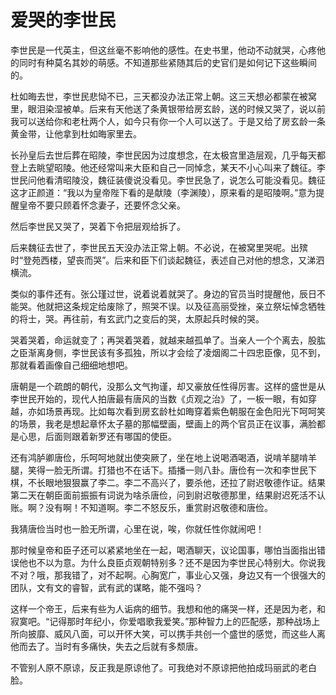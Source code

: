 # 爱哭的李世民

李世民是一代英主，但这丝毫不影响他的感性。在史书里，他动不动就哭，心疼他的同时有种莫名其妙的萌感。不知道那些紧随其后的史官们是如何记下这些瞬间的。 

杜如晦去世，李世民悲恸不已，三天都没办法正常上朝。这三天想必都蒙在被窝里，眼泪染湿被单。后来有天他送了条黄银带给房玄龄，送的时候又哭了，说以前我可以送给你和老杜两个人，如今只有你一个人可以送了。于是又给了房玄龄一条黄金带，让他拿到杜如晦家里去。 

长孙皇后去世后葬在昭陵，李世民因为过度想念，在太极宫里造层观，几乎每天都登上去眺望昭陵。他还经常叫来大臣和自己一同悼念，某天不小心叫来了魏征。李世民问他看清昭陵没，魏征装傻说没看见。李世民急了，说怎么可能没看见。魏征这才正颜道：“我以为皇帝陛下看的是献陵（李渊陵），原来看的是昭陵啊。”意为提醒皇帝不要只顾着怀念妻子，还要怀念父亲。 

然后李世民又哭了，哭着下令把层观给拆了。 

后来魏征去世了，李世民五天没办法正常上朝。不必说，在被窝里哭呢。出殡时“登苑西楼，望丧而哭”。后来和臣下们谈起魏征，表述自己对他的想念，又涕泗横流。 

类似的事件还有。张公瑾过世，说着说着就哭了。身边的官员当时提醒他，辰日不能哭。他就把这条规定给废除了，照哭不误。以及征高丽受挫，亲立祭坛悼念牺牲的将士，哭。再往前，有玄武门之变后的哭，太原起兵时候的哭。 

哭着哭着，命运就变了；再哭着哭着，就越来越孤单了。当亲人一个个离去，股肱之臣渐离身侧，李世民该有多孤独，所以才会绘了凌烟阁二十四忠臣像，见不到，那就看着画像自己细细地想吧。 

唐朝是一个疏朗的朝代，没那么文气拘谨，却又豪放任性得厉害。这样的盛世是从李世民开始的，现代人拍唐最有唐风的当数《贞观之治》了，一板一眼，有如穿越，亦如场景再现。比如每次看到房玄龄杜如晦穿着紫色朝服在金色阳光下呵呵笑的场景，我老是想起章怀太子墓的那幅壁画，壁画上的两个官员正在议事，满脸都是心思，后面则跟着新罗还有哪国的使臣。 

还有鸿胪卿唐俭，乐呵呵地就出使突厥了，坐在地上说喝酒喝酒，说啃羊腿啃羊腿，笑得一脸无所谓。打猎也不在话下。插播一则八卦。唐俭有一次和李世民下棋，不长眼地狠狠赢了李二。李二不高兴了，要杀他，还拉了尉迟敬德作证。结果第二天在朝臣面前振振有词说为啥杀唐俭，问到尉迟敬德那里，结果尉迟死活不认账。啊？没有啊！不知道啊。李二不怒反乐，重赏尉迟敬德和唐俭。 

我猜唐俭当时也一脸无所谓，心里在说，唉，你就任性你就闹吧！ 

那时候皇帝和臣子还可以紧紧地坐在一起，喝酒聊天，议论国事，哪怕当面指出错误他也不以为意。为什么良臣贞观朝特别多？还不是因为李世民心特别大。你说我不对？哦，那我错了，对不起啊。心胸宽广，事业心又强，身边又有一个很强大的团队，文有文的睿智，武有武的谋略，能不强吗？ 

这样一个帝王，后来有些为人诟病的细节。我想和他的痛哭一样，还是因为老，和寂寞吧。“记得那时年纪小，你爱唱歌我爱笑。”那种智力上的匹配感，那种战场上所向披靡、威风八面，可以开怀大笑，可以携手共创一个盛世的感觉，而这些人离他而去了。当时有多痛快，失去之后就有多颓唐。 

不管别人原不原谅，反正我是原谅他了。可我绝对不原谅把他拍成玛丽武的老白脸。